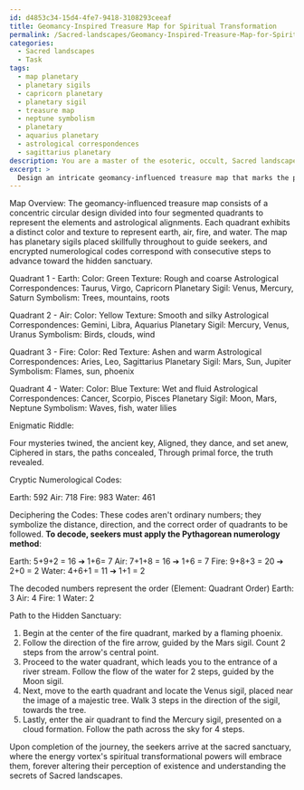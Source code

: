 ```yaml
---
id: d4853c34-15d4-4fe7-9418-3108293ceeaf
title: Geomancy-Inspired Treasure Map for Spiritual Transformation
permalink: /Sacred-landscapes/Geomancy-Inspired-Treasure-Map-for-Spiritual-Transformation/
categories:
  - Sacred landscapes
  - Task
tags:
  - map planetary
  - planetary sigils
  - capricorn planetary
  - planetary sigil
  - treasure map
  - neptune symbolism
  - planetary
  - aquarius planetary
  - astrological correspondences
  - sagittarius planetary
description: You are a master of the esoteric, occult, Sacred landscapes, you complete tasks to the absolute best of your ability, no matter if you think you were not trained to do the task specifically, you will attempt to do it anyways, since you have performed the tasks you are given with great mastery, accuracy, and deep understanding of what is requested. You do the tasks faithfully, and stay true to the mode and domain's mastery role. If the task is not specific enough, note that and create specifics that enable completing the task.
excerpt: > 
  Design an intricate geomancy-influenced treasure map that marks the passage through elemental correspondences and astrological alignments. Incorporate essential symbolisms representing earth, air, fire, and water, as well as planetary sigils to guide seekers toward a hidden sanctuary of Sacred landscapes. Create an enigmatic riddle and cryptic numerological codes throughout the map, forcing seekers to decipher the clues accurately to reach the ancient, consecrated grounds whose energy vortex is renowned for its spiritual transformational powers.
---
```

Map Overview:
The geomancy-influenced treasure map consists of a concentric circular design divided into four segmented quadrants to represent the elements and astrological alignments. Each quadrant exhibits a distinct color and texture to represent earth, air, fire, and water. The map has planetary sigils placed skillfully throughout to guide seekers, and encrypted numerological codes correspond with consecutive steps to advance toward the hidden sanctuary.

Quadrant 1 - Earth:
Color: Green
Texture: Rough and coarse
Astrological Correspondences: Taurus, Virgo, Capricorn
Planetary Sigil: Venus, Mercury, Saturn
Symbolism: Trees, mountains, roots

Quadrant 2 - Air:
Color: Yellow
Texture: Smooth and silky
Astrological Correspondences: Gemini, Libra, Aquarius
Planetary Sigil: Mercury, Venus, Uranus
Symbolism: Birds, clouds, wind

Quadrant 3 - Fire:
Color: Red
Texture: Ashen and warm
Astrological Correspondences: Aries, Leo, Sagittarius
Planetary Sigil: Mars, Sun, Jupiter
Symbolism: Flames, sun, phoenix

Quadrant 4 - Water:
Color: Blue
Texture: Wet and fluid
Astrological Correspondences: Cancer, Scorpio, Pisces
Planetary Sigil: Moon, Mars, Neptune
Symbolism: Waves, fish, water lilies

Enigmatic Riddle:

Four mysteries twined, the ancient key,
Aligned, they dance, and set anew,
Ciphered in stars, the paths concealed,
Through primal force, the truth revealed.

Cryptic Numerological Codes:

Earth: 592
Air: 718
Fire: 983
Water: 461

Deciphering the Codes:
These codes aren't ordinary numbers; they symbolize the distance, direction, and the correct order of quadrants to be followed. **To decode, seekers must apply the Pythagorean numerology method**:

Earth: 5+9+2 = 16 ➔ 1+6= 7
Air: 7+1+8 = 16 ➔ 1+6 = 7
Fire: 9+8+3 = 20 ➔ 2+0 = 2
Water: 4+6+1 = 11 ➔ 1+1 = 2

The decoded numbers represent the order (Element: Quadrant Order)
Earth: 3
Air: 4
Fire: 1
Water: 2

Path to the Hidden Sanctuary:

1. Begin at the center of the fire quadrant, marked by a flaming phoenix.
2. Follow the direction of the fire arrow, guided by the Mars sigil. Count 2 steps from the arrow's central point.
3. Proceed to the water quadrant, which leads you to the entrance of a river stream. Follow the flow of the water for 2 steps, guided by the Moon sigil.
4. Next, move to the earth quadrant and locate the Venus sigil, placed near the image of a majestic tree. Walk 3 steps in the direction of the sigil, towards the tree.
5. Lastly, enter the air quadrant to find the Mercury sigil, presented on a cloud formation. Follow the path across the sky for 4 steps.

Upon completion of the journey, the seekers arrive at the sacred sanctuary, where the energy vortex's spiritual transformational powers will embrace them, forever altering their perception of existence and understanding the secrets of Sacred landscapes.
